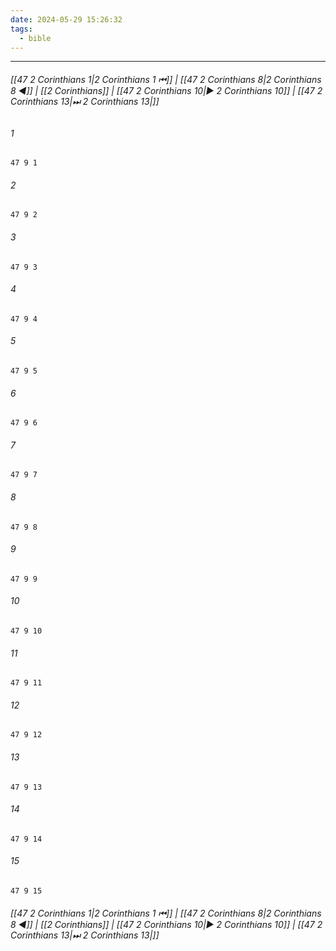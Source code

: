 ```yaml
---
date: 2024-05-29 15:26:32
tags:
  - bible
---
```

___

###### [[47 2 Corinthians 1|2 Corinthians 1 ⏮]] | [[47 2 Corinthians 8|2 Corinthians 8 ◀]] | [[2 Corinthians]] | [[47 2 Corinthians 10|▶ 2 Corinthians 10]] | [[47 2 Corinthians 13|⏭ 2 Corinthians 13|]]

###### 1
``` verse
47 9 1 
```
###### 2
``` verse
47 9 2 
```
###### 3
``` verse
47 9 3 
```
###### 4
``` verse
47 9 4 
```
###### 5
``` verse
47 9 5 
```
###### 6
``` verse
47 9 6 
```
###### 7
``` verse
47 9 7 
```
###### 8
``` verse
47 9 8 
```
###### 9
``` verse
47 9 9 
```
###### 10
``` verse
47 9 10 
```
###### 11
``` verse
47 9 11 
```
###### 12
``` verse
47 9 12 
```
###### 13
``` verse
47 9 13 
```
###### 14
``` verse
47 9 14 
```
###### 15
``` verse
47 9 15 
```

###### [[47 2 Corinthians 1|2 Corinthians 1 ⏮]] | [[47 2 Corinthians 8|2 Corinthians 8 ◀]] | [[2 Corinthians]] | [[47 2 Corinthians 10|▶ 2 Corinthians 10]] | [[47 2 Corinthians 13|⏭ 2 Corinthians 13|]]

